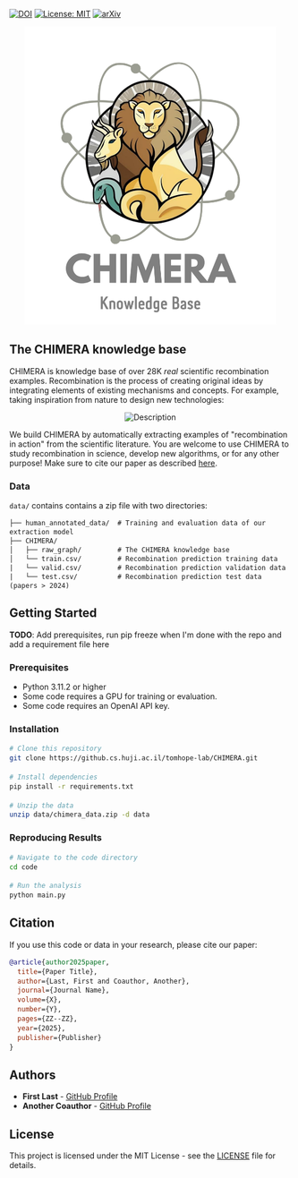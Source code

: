 
[![DOI](https://img.shields.io/badge/DOI-10.XXXX/XXXXX-blue.svg)](https://doi.org/10.XXXX/XXXXX)
[![License: MIT](https://img.shields.io/badge/License-MIT-yellow.svg)](https://opensource.org/licenses/MIT)
[![arXiv](https://img.shields.io/badge/arXiv-XXXX.XXXXX-b31b1b.svg)](https://arxiv.org/abs/XXXX.XXXXX)

[//]: # (<h1 align="center">CHIMERA: A Knowledge Base of Idea Recombination in Scientific Literature</h1>)

<p align="center">
  <img src="kb_logo.svg" alt="Centered Image" width="450" />
</p>

## The CHIMERA knowledge base
CHIMERA is knowledge base of over 28K _real_ scientific recombination examples. 
Recombination is the process of creating original ideas by integrating elements of existing mechanisms and concepts. For example, taking inspiration from nature to design new technologies:

<p align="center">
      <img src="recombination_example.svg" alt="Description" width="550" />
</p>

We build CHIMERA by automatically extracting examples of "recombination in action" from the scientific literature. You are welcome to use CHIMERA to study recombination in science, develop new algorithms, or for any other purpose! 
Make sure to cite our paper as described [here](#Citation). 

### Data
`data/` contains contains a zip file with two directories:
```aiignore
├── human_annotated_data/  # Training and evaluation data of our extraction model  
├── CHIMERA/               
│   ├── raw_graph/         # The CHIMERA knowledge base
│   └── train.csv/         # Recombination prediction training data
|   └── valid.csv/         # Recombination prediction validation data
|   └── test.csv/          # Recombination prediction test data (papers > 2024)
```
## Getting Started
**TODO**: Add prerequisites, run pip freeze when I'm done with the repo and add a requirement file here

### Prerequisites
* Python 3.11.2 or higher
* Some code requires a GPU for training or evaluation.
* Some code requires an OpenAI API key.

### Installation

```bash
# Clone this repository
git clone https://github.cs.huji.ac.il/tomhope-lab/CHIMERA.git

# Install dependencies
pip install -r requirements.txt

# Unzip the data
unzip data/chimera_data.zip -d data
```

### Reproducing Results
```bash
# Navigate to the code directory
cd code

# Run the analysis
python main.py
```

##  Citation

If you use this code or data in your research, please cite our paper:

```bibtex
@article{author2025paper,
  title={Paper Title},
  author={Last, First and Coauthor, Another},
  journal={Journal Name},
  volume={X},
  number={Y},
  pages={ZZ--ZZ},
  year={2025},
  publisher={Publisher}
}
```

## Authors

- **First Last** - [GitHub Profile](https://github.com/username)
- **Another Coauthor** - [GitHub Profile](https://github.com/coauthor)

## License

This project is licensed under the MIT License - see the [LICENSE](LICENSE) file for details.
